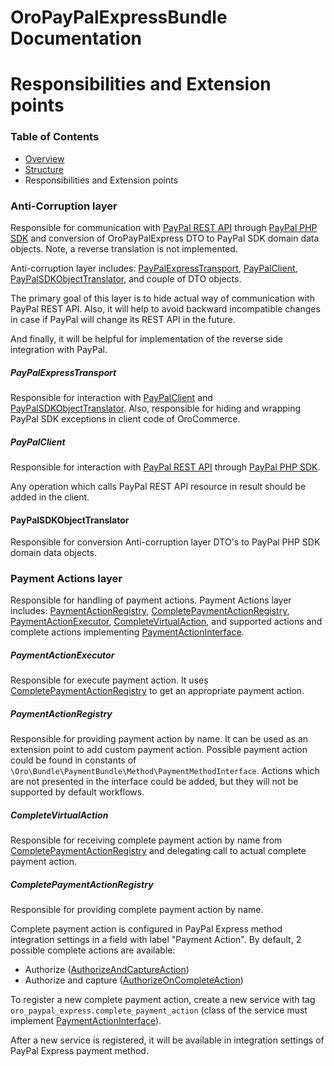 OroPayPalExpressBundle Documentation
==============================

# Responsibilities and Extension points #

### Table of Contents ###

- [Overview](./overview.md)
- [Structure](./structure.md)
- Responsibilities and Extension points

### 

### Anti-Corruption layer ###

Responsible for communication with [PayPal REST API](https://developer.paypal.com/docs/api/overview/) through 
[PayPal PHP SDK](https://github.com/paypal/PayPal-PHP-SDK) and conversion of OroPayPalExpress DTO to PayPal SDK domain data objects.
Note, a reverse translation is not implemented.

Anti-corruption layer includes: 
[PayPalExpressTransport](../../../Transport/PayPalExpressTransport.php),
[PayPalClient](../../../Transport/PayPalClient.php), 
[PayPalSDKObjectTranslator](../../../Transport/PayPalSDKObjectTranslator.php),
and couple of DTO objects.

The primary goal of this layer is to hide actual way of communication with PayPal REST API. Also, it will help
to avoid backward incompatible changes in case if PayPal will change its REST API in the future.

And finally, it will be helpful for implementation of the reverse side integration with PayPal.

##### PayPalExpressTransport #####

Responsible for interaction with 
[PayPalClient](../../../Transport/PayPalClient.php) and [PayPalSDKObjectTranslator](../../../Transport/PayPalSDKObjectTranslator.php).
Also, responsible for hiding and wrapping PayPal SDK exceptions in client code of OroCommerce.

##### PayPalClient #####

Responsible for interaction with [PayPal REST API](https://developer.paypal.com/docs/api/overview/) 
through [PayPal PHP SDK](https://github.com/paypal/PayPal-PHP-SDK).

Any operation which calls PayPal REST API resource in result should be added in the client.

#### PayPalSDKObjectTranslator ####

Responsible for conversion Anti-corruption layer DTO's to PayPal PHP SDK domain data objects.

### Payment Actions layer ###

Responsible for handling of payment actions.
Payment Actions layer includes: 
[PaymentActionRegistry](../../../Method/PaymentAction/PaymentActionRegistry.php), 
[CompletePaymentActionRegistry](../../../Method/PaymentAction/Complete/CompletePaymentActionRegistry.php),
[PaymentActionExecutor](../../../Method/PaymentAction/PaymentActionExecutor.php),
[CompleteVirtualAction](../../../Method/PaymentAction/CompleteVirtualAction.php),
and supported actions and complete actions implementing [PaymentActionInterface](../../../Method/PaymentAction/PaymentActionInterface.php).

##### PaymentActionExecutor #####

Responsible for execute payment action. It uses 
[CompletePaymentActionRegistry](../../../Method/PaymentAction/Complete/CompletePaymentActionRegistry.php) 
to get an appropriate payment action.

##### PaymentActionRegistry #####

Responsible for providing payment action by name. It can be used as an extension point to add custom payment action.
Possible payment action could be found in constants of `\Oro\Bundle\PaymentBundle\Method\PaymentMethodInterface`.
Actions which are not presented in the interface could be added, but they will not be supported by default workflows.

##### CompleteVirtualAction #####

Responsible for receiving complete payment action by name from 
[CompletePaymentActionRegistry](../../../Method/PaymentAction/Complete/CompletePaymentActionRegistry.php) 
and delegating call to actual complete payment action. 

##### CompletePaymentActionRegistry #####

Responsible for providing complete payment action by name.

Complete payment action is configured in PayPal Express method integration settings in a field with label "Payment Action". 
By default, 2 possible complete actions are available: 
- Authorize ([AuthorizeAndCaptureAction](../../../Method/PaymentAction/Complete/AuthorizeAndCaptureAction.php))
- Authorize and capture ([AuthorizeOnCompleteAction](../../../Method/PaymentAction/Complete/AuthorizeOnCompleteAction.php))

To register a new complete payment action, create a new service with tag `oro_paypal_express.complete_payment_action` 
(class of the service must implement [PaymentActionInterface](../../../Method/PaymentAction/PaymentActionInterface.php)).

After a new service is registered, it will be available in integration settings of PayPal Express payment method.
